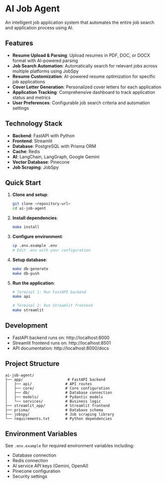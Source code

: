 # AI Job Agent

An intelligent job application system that automates the entire job search and application process using AI.

## Features

- **Resume Upload & Parsing**: Upload resumes in PDF, DOC, or DOCX format with AI-powered parsing
- **Job Search Automation**: Automatically search for relevant jobs across multiple platforms using JobSpy
- **Resume Customization**: AI-powered resume optimization for specific job applications
- **Cover Letter Generation**: Personalized cover letters for each application
- **Application Tracking**: Comprehensive dashboard to track application status and metrics
- **User Preferences**: Configurable job search criteria and automation settings

## Technology Stack

- **Backend**: FastAPI with Python
- **Frontend**: Streamlit
- **Database**: PostgreSQL with Prisma ORM
- **Cache**: Redis
- **AI**: LangChain, LangGraph, Google Gemini
- **Vector Database**: Pinecone
- **Job Scraping**: JobSpy

## Quick Start

1. **Clone and setup**:
   ```bash
   git clone <repository-url>
   cd ai-job-agent
   ```

2. **Install dependencies**:
   ```bash
   make install
   ```

3. **Configure environment**:
   ```bash
   cp .env.example .env
   # Edit .env with your configuration
   ```

4. **Setup database**:
   ```bash
   make db-generate
   make db-push
   ```

5. **Run the application**:
   ```bash
   # Terminal 1: Run FastAPI backend
   make api
   
   # Terminal 2: Run Streamlit frontend
   make streamlit
   ```

## Development

- FastAPI backend runs on: http://localhost:8000
- Streamlit frontend runs on: http://localhost:8501
- API documentation: http://localhost:8000/docs

## Project Structure

```
ai-job-agent/
├── app/                    # FastAPI backend
│   ├── api/               # API routes
│   ├── core/              # Core configuration
│   ├── db/                # Database connection
│   ├── models/            # Pydantic models
│   └── services/          # Business logic
├── streamlit_app/         # Streamlit frontend
├── prisma/                # Database schema
├── jobspy/                # Job scraping library
└── requirements.txt       # Python dependencies
```

## Environment Variables

See `.env.example` for required environment variables including:
- Database connection
- Redis connection
- AI service API keys (Gemini, OpenAI)
- Pinecone configuration
- Security settings